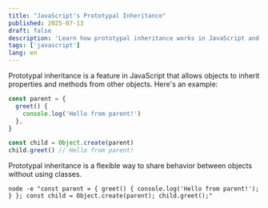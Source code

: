 ```yaml
---
title: "JavaScript's Prototypal Inheritance"
published: 2025-07-13
draft: false
description: 'Learn how prototypal inheritance works in JavaScript and its use cases.'
tags: ['javascript']
lang: en
---
```


Prototypal inheritance is a feature in JavaScript that allows objects to inherit properties and methods from other objects. Here's an example:

```javascript
const parent = {
  greet() {
    console.log('Hello from parent!')
  },
}

const child = Object.create(parent)
child.greet() // Hello from parent!
```

Prototypal inheritance is a flexible way to share behavior between objects without using classes.

```shell title="Testing Prototypal Inheritance"
node -e "const parent = { greet() { console.log('Hello from parent!'); } }; const child = Object.create(parent); child.greet();"
```

